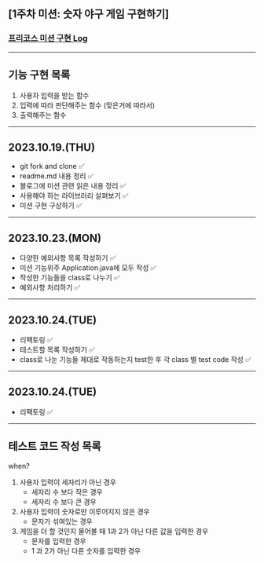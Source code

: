 ## [1주차 미션: 숫자 야구 게임 구현하기]
### [프리코스 미션 구현 Log](https://kitez.tistory.com/220)

---

## 기능 구현 목록

1. 사용자 입력을 받는 함수
2. 입력에 따라 판단해주는 함수 (맞은거에 따라서)
3. 출력해주는 함수

---
2023.10.19.(THU)
-
- git fork and clone ✅ 
- readme.md 내용 정리 ✅
- 블로그에 미션 관련 읽은 내용 정리 ✅
- 사용해야 하는 라이브러리 살펴보기 ✅
- 미션 구현 구상하기 ✅

---

2023.10.23.(MON)
- 
- 다양한 예외사항 목록 작성하기 ✅
- 미션 기능위주 Application.java에 모두 작성 ✅
- 작성한 기능들을 class로 나누기 ✅
- 예외사항 처리하기 ✅

---

2023.10.24.(TUE)
-
- 리팩토링 ✅
- 테스트할 목록 작성하기 ✅
- class로 나눈 기능들 제대로 작동하는지 test한 후 각 class 별 test code 작성 ✅

---

2023.10.24.(TUE)
-
- 리팩토링 ✅

---

## 테스트 코드 작성 목록
when?
1. 사용자 입력이 세자리가 아닌 경우
   - 세자리 수 보다 작은 경우
   - 세자리 수 보다 큰 경우
2. 사용자 입력이 숫자로만 이루어지지 않은 경우
    - 문자가 섞여있는 경우
3. 게임을 더 할 것인지 물어볼 때 1과 2가 아닌 다른 값을 입력한 경우
    - 문자를 입력한 경우
    - 1 과 2가 아닌 다른 숫자를 입력한 경우
